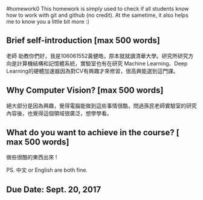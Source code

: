 #homework0
This homework is simply used to check if all students know how to work with git and github (no credit).
At the sametime, it also helps me to know you a little bit more :)

## Brief self-introduction [max 500 words]
老師 助教你們好，我是106061552黃健皓，原本就就讀清華大學。研究所研究方向是計算機結構和記憶體系統，實驗室也有在研究 Machine Learning、Deep Learning的硬體加速器因為對CV有興趣才來修習，很高興能選到這門課。

## Why Computer Vision? [max 500 words]
絕大部分是因為興趣，覺得電腦能做到這些事情很酷，問過孫民老師實驗室的研究內容後，也覺得這個領域很廣泛，想學學看。

## What do you want to achieve in the course? [ max 500 words]
做些很酷的東西出來 !

PS. 中文 or English are both fine.

## Due Date: Sept. 20, 2017
